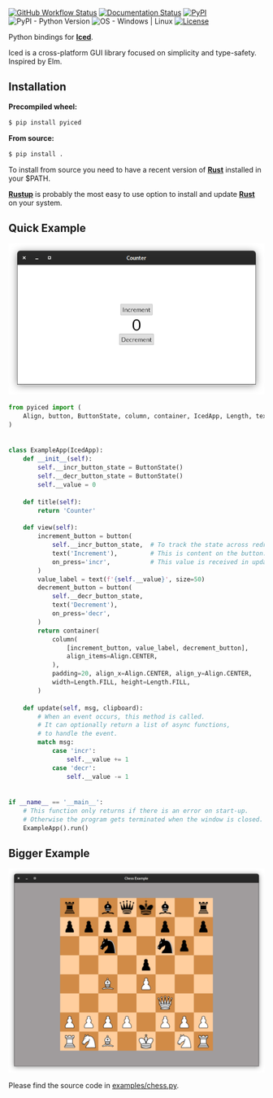 [![GitHub Workflow Status](https://img.shields.io/github/workflow/status/Kijewski/pyiced/CI)](https://github.com/Kijewski/pyiced/actions/workflows/ci.yml)
[![Documentation Status](https://readthedocs.org/projects/pyiced/badge/?version=latest)](https://pyiced.readthedocs.io/)
[![PyPI](https://img.shields.io/pypi/v/pyiced)](https://pypi.org/project/pyiced/)
![PyPI - Python Version](https://img.shields.io/pypi/pyversions/pyiced?color=informational)
![OS - Windows | Linux](https://img.shields.io/badge/os-windows%20|%20linux-informational.svg)
[![License](https://img.shields.io/pypi/l/pyiced?color=informational)](/LICENSES/MIT.txt)

Python bindings for **[Iced](https://github.com/iced-rs/iced)**.

Iced is a cross-platform GUI library focused on simplicity and type-safety. Inspired by Elm.


Installation
------------

**Precompiled wheel:**

```sh
$ pip install pyiced
```

**From source:**

```sh
$ pip install .
```

To install from source you need to have a recent version of [**Rust**](https://www.rust-lang.org/) installed in your $PATH.

[**Rustup**](https://rustup.rs/) is probably the most easy to use option to install and update [**Rust**](https://www.rust-lang.org/) on your system.


Quick Example
-------------

[![](https://raw.githubusercontent.com/Kijewski/pyiced/v0.3.0a5/examples/counter.png "Basic example: A counter.")](https://github.com/Kijewski/pyiced/blob/v0.3.0a4/examples/counter.py)

```py
from pyiced import (
    Align, button, ButtonState, column, container, IcedApp, Length, text,
)


class ExampleApp(IcedApp):
    def __init__(self):
        self.__incr_button_state = ButtonState()
        self.__decr_button_state = ButtonState()
        self.__value = 0

    def title(self):
        return 'Counter'

    def view(self):
        increment_button = button(
            self.__incr_button_state,  # To track the state across redraws.
            text('Increment'),         # This is content on the button.
            on_press='incr',           # This value is received in update().
        )
        value_label = text(f'{self.__value}', size=50)
        decrement_button = button(
            self.__decr_button_state,
            text('Decrement'),
            on_press='decr',
        )
        return container(
            column(
                [increment_button, value_label, decrement_button],
                align_items=Align.CENTER,
            ),
            padding=20, align_x=Align.CENTER, align_y=Align.CENTER,
            width=Length.FILL, height=Length.FILL,
        )

    def update(self, msg, clipboard):
        # When an event occurs, this method is called.
        # It can optionally return a list of async functions,
        # to handle the event.
        match msg:
            case 'incr':
                self.__value += 1
            case 'decr':
                self.__value -= 1


if __name__ == '__main__':
    # This function only returns if there is an error on start-up.
    # Otherwise the program gets terminated when the window is closed.
    ExampleApp().run()
```


Bigger Example
--------------

[![](https://raw.githubusercontent.com/Kijewski/pyiced/v0.3.0a5/examples/chess.png "A bigger example: Two-player online chess.")](https://github.com/Kijewski/pyiced/blob/v0.3.0a4/examples/chess.py)

Please find the source code in [examples/chess.py](https://github.com/Kijewski/pyiced/blob/v0.3.0a4/examples/chess.py).
